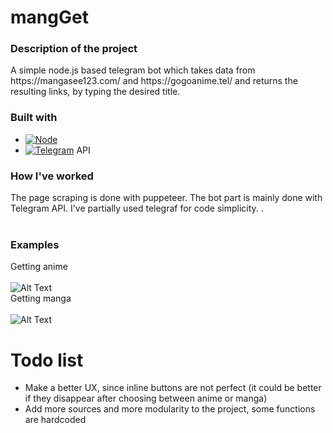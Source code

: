 # mangGet
<div align="center">

 <h3 align="left">Description of the project</h3>

  <p align="left">
    A simple node.js based telegram bot which takes data from https://mangasee123.com/ and https://gogoanime.tel/ and returns the resulting links, by typing the desired title.
    <br>
  </p>
</div>

### Built with

* [![Node][Node.js]][Nodejs-url]
* [![Telegram]][Telegram]   API


### How I've worked
  The page scraping is done with puppeteer. The bot part is mainly done with Telegram API. I've partially used telegraf for code simplicity.
.<br><br>

### Examples
  Getting anime <br><br>
  ![Alt Text](https://media4.giphy.com/media/HUoJb3xb75YZ97Ii0W/giphy.gif)
  <br>
  Getting manga <br><br>
  ![Alt Text](https://media4.giphy.com/media/SmOAWktFcsWXo4TxgH/giphy.gif)



[Node.js]: https://img.shields.io/badge/Node.js-43853D?style=for-the-badge&logo=node.js&logoColor=white
[Nodejs-url]: https://nodejs.org/it/
[Telegram]:https://img.shields.io/badge/Telegram-2CA5E0?style=for-the-badge&logo=telegram&logoColor=white

# Todo list

* Make a better UX, since inline buttons are not perfect (it could be better if they disappear after choosing between anime or manga)
* Add more sources and more modularity to the project, some functions are hardcoded
